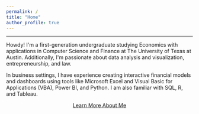 ```yaml
---
permalink: /
title: "Home"
author_profile: true
---
```

------
Howdy! I'm a first-generation undergraduate studying Economics with applications in Computer Science and Finance at The University of Texas at Austin. Additionally, I'm passionate about data analysis and visualization, entrepreneurship, and law.

In business settings, I have experience creating interactive financial models and dashboards using tools like Microsoft Excel and Visual Basic for Applications (VBA), Power BI, and Python. I am also familiar with SQL, R, and Tableau.


<div style="text-align:center;">
    <a href="/about/" class="btn">Learn More About Me</a>
</div>
